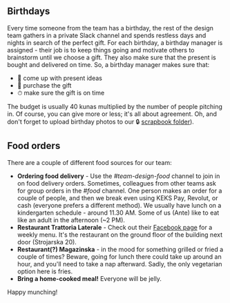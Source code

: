 ## Birthdays

Every time someone from the team has a birthday, the rest of the design team gathers in a private Slack channel and spends restless days and nights in search of the perfect gift. For each birthday, a birthday manager is assigned - their job is to keep things going and motivate others to brainstorm until we choose a gift. They also make sure that the present is bought and delivered on time. So, a birthday manager makes sure that:

- 💬 come up with present ideas
- 🎁 purchase the gift
- ⏱ make sure the gift is on time

The budget is usually 40 kunas multiplied by the number of people pitching in. Of course, you can give more or less; it's all about agreement. Oh, and don't forget to upload birthday photos to our 🔒 [scrapbook folder](https://drive.google.com/drive/folders/1LvWpKhQhtg4zaJybv5-GY9CiKTl2mWsN?usp=sharing)).


## Food orders

There are a couple of different food sources for our team:

- **Ordering food delivery** - Use the *#team-design-food* channel to join in on food delivery orders. Sometimes, colleagues from other teams ask for group orders in the *#food* channel. One person makes an order for a couple of people, and then we break even using KEKS Pay, Revolut, or cash (everyone prefers a different method). We usually have lunch on a kindergarten schedule - around 11.30 AM. Some of us (Ante) like to eat like an adult in the afternoon (~2 PM).
- **Restaurant Trattoria Laterale** - Check out their [Facebook page](https://www.facebook.com/trattorialaterale) for a weekly menu. It's the restaurant on the ground floor of the building next door (Strojarska 20).
- **Restaurant(?) Magazinska** - in the mood for something grilled or fried a couple of times? Beware, going for lunch there could take up around an hour, and you'll need to take a nap afterward. Sadly, the only vegetarian option here is fries.
- **Bring a home-cooked meal!** Everyone will be jelly.

Happy munching!
